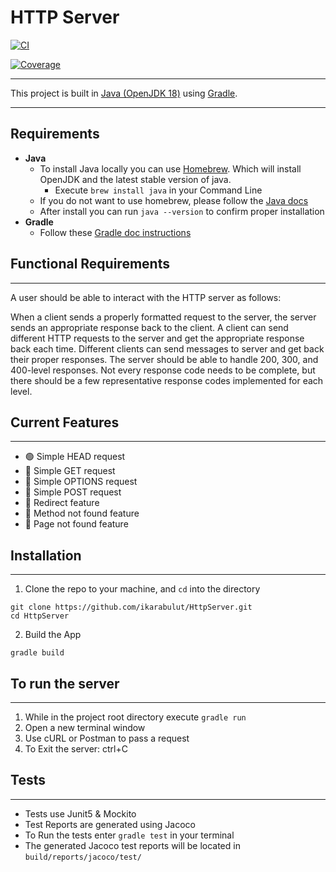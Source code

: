 # HTTP Server

[![CI](https://github.com/ikarabulut/EchoServer/actions/workflows/gradle.yml/badge.svg)](https://github.com/ikarabulut/EchoServer/actions/workflows/gradle.yml)

[![Coverage](.github/badges/jacoco.svg)](https://github.com/ikarabulut/HttpServer/.github/workflows/build.yml)


---
This project is built in [Java (OpenJDK 18)](https://www.oracle.com/java/technologies/downloads/) using [Gradle](https://docs.gradle.org/current/userguide/userguide.html).

---
## Requirements
- **Java**
  - To install Java locally you can use [Homebrew](https://stackoverflow.com/questions/65601196/how-to-brew-install-java). Which will install OpenJDK and the latest stable version of java.
    - Execute `brew install java` in your Command Line
  - If you do not want to use homebrew, please follow the [Java docs](https://www.java.com/en/download/manual.jsp)
  - After install you can run `java --version` to confirm proper installation
- **Gradle**
  - Follow these [Gradle doc instructions](https://gradle.org/install/)

## Functional Requirements

---
A user should be able to interact with the HTTP server as follows:

When a client sends a properly formatted request to the server, the server sends an appropriate response back to the client.
A client can send different HTTP requests to the server and get the appropriate response back each time.
Different clients can send messages to server and get back their proper responses.
The server should be able to handle 200, 300, and 400-level responses. Not every response code needs to be complete, but there should be a few representative response codes implemented for each level.

## Current Features

---
<ul>
<li>🟢 Simple HEAD request
</li>
<li>🔴 Simple GET request
</li>
<li>🔴 Simple OPTIONS request
</li>
<li>🔴 Simple POST request
</li>
<li>🔴 Redirect feature
</li>
<li>🔴 Method not found feature
</li>
<li>🔴 Page not found feature
</li>
</ul>


## Installation

---
1. Clone the repo to your machine, and `cd` into the directory
```
git clone https://github.com/ikarabulut/HttpServer.git
cd HttpServer
```
2. Build the App
```
gradle build
```

## To run the server

---
1. While in the project root directory execute `gradle run`
2. Open a new terminal window
3. Use cURL or Postman to pass a request
4. To Exit the server: ctrl+C

## Tests

---
- Tests use Junit5 & Mockito
- Test Reports are generated using Jacoco
- To Run the tests enter `gradle test` in your terminal
- The generated Jacoco test reports will be located in `build/reports/jacoco/test/`
